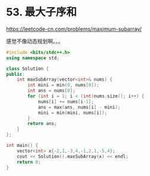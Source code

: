 # 53. 最大子序和
https://leetcode-cn.com/problems/maximum-subarray/

感觉不像动态规划啊。。。



```cpp
#include <bits/stdc++.h>
using namespace std;

class Solution {
public:
    int maxSubArray(vector<int>& nums) {
        int mini = min(0, nums[0]);
        int ans = nums[0];
        for (int i = 1; i < (int)nums.size(); i++) {
            nums[i] += nums[i-1];
            ans = max(ans, nums[i] - mini);
            mini = min(mini, nums[i]);
        }
        return ans;
    }
};

int main() {
    vector<int> x{-2,1,-3,4,-1,2,1,-5,4};
    cout << Solution().maxSubArray(x) << endl;
    return 0;
}
```
